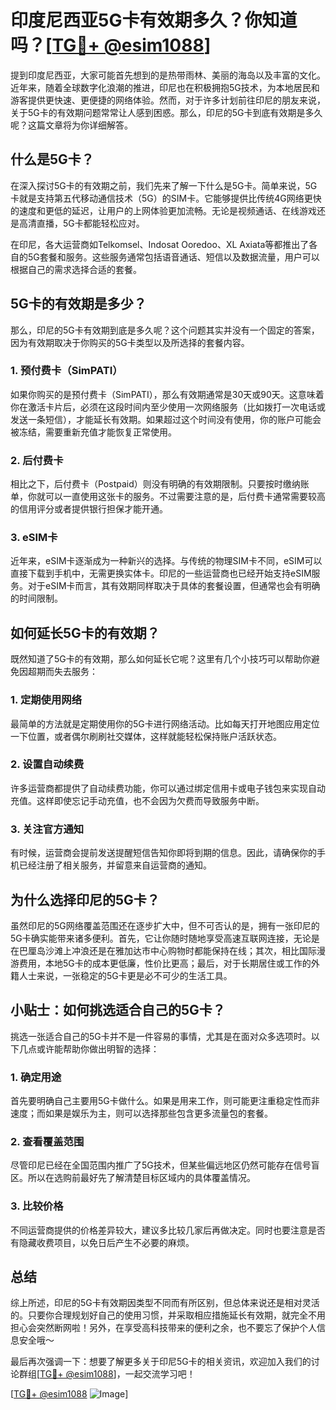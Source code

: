 # 印度尼西亚5G卡有效期多久？你知道吗？[[TG💪+ @esim1088](https://t.me/s/esim1088)]

提到印度尼西亚，大家可能首先想到的是热带雨林、美丽的海岛以及丰富的文化。近年来，随着全球数字化浪潮的推进，印尼也在积极拥抱5G技术，为本地居民和游客提供更快速、更便捷的网络体验。然而，对于许多计划前往印尼的朋友来说，关于5G卡的有效期问题常常让人感到困惑。那么，印尼的5G卡到底有效期是多久呢？这篇文章将为你详细解答。

## 什么是5G卡？

在深入探讨5G卡的有效期之前，我们先来了解一下什么是5G卡。简单来说，5G卡就是支持第五代移动通信技术（5G）的SIM卡。它能够提供比传统4G网络更快的速度和更低的延迟，让用户的上网体验更加流畅。无论是视频通话、在线游戏还是高清直播，5G卡都能轻松应对。

在印尼，各大运营商如Telkomsel、Indosat Ooredoo、XL Axiata等都推出了各自的5G套餐和服务。这些服务通常包括语音通话、短信以及数据流量，用户可以根据自己的需求选择合适的套餐。

## 5G卡的有效期是多少？

那么，印尼的5G卡有效期到底是多久呢？这个问题其实并没有一个固定的答案，因为有效期取决于你购买的5G卡类型以及所选择的套餐内容。

### 1. 预付费卡（SimPATI）
如果你购买的是预付费卡（SimPATI），那么有效期通常是30天或90天。这意味着你在激活卡片后，必须在这段时间内至少使用一次网络服务（比如拨打一次电话或发送一条短信），才能延长有效期。如果超过这个时间没有使用，你的账户可能会被冻结，需要重新充值才能恢复正常使用。

### 2. 后付费卡
相比之下，后付费卡（Postpaid）则没有明确的有效期限制。只要按时缴纳账单，你就可以一直使用这张卡的服务。不过需要注意的是，后付费卡通常需要较高的信用评分或者提供银行担保才能开通。

### 3. eSIM卡
近年来，eSIM卡逐渐成为一种新兴的选择。与传统的物理SIM卡不同，eSIM可以直接下载到手机中，无需更换实体卡。印尼的一些运营商也已经开始支持eSIM服务。对于eSIM卡而言，其有效期同样取决于具体的套餐设置，但通常也会有明确的时间限制。

## 如何延长5G卡的有效期？

既然知道了5G卡的有效期，那么如何延长它呢？这里有几个小技巧可以帮助你避免因超期而失去服务：

### 1. 定期使用网络
最简单的方法就是定期使用你的5G卡进行网络活动。比如每天打开地图应用定位一下位置，或者偶尔刷刷社交媒体，这样就能轻松保持账户活跃状态。

### 2. 设置自动续费
许多运营商都提供了自动续费功能，你可以通过绑定信用卡或电子钱包来实现自动充值。这样即使忘记手动充值，也不会因为欠费而导致服务中断。

### 3. 关注官方通知
有时候，运营商会提前发送提醒短信告知你即将到期的信息。因此，请确保你的手机已经注册了相关服务，并留意来自运营商的通知。

## 为什么选择印尼的5G卡？

虽然印尼的5G网络覆盖范围还在逐步扩大中，但不可否认的是，拥有一张印尼的5G卡确实能带来诸多便利。首先，它让你随时随地享受高速互联网连接，无论是在巴厘岛沙滩上冲浪还是在雅加达市中心购物时都能保持在线；其次，相比国际漫游费用，本地5G卡的成本更低廉，性价比更高；最后，对于长期居住或工作的外籍人士来说，一张稳定的5G卡更是必不可少的生活工具。

## 小贴士：如何挑选适合自己的5G卡？

挑选一张适合自己的5G卡并不是一件容易的事情，尤其是在面对众多选项时。以下几点或许能帮助你做出明智的选择：

### 1. 确定用途
首先要明确自己主要用5G卡做什么。如果是用来工作，则可能更注重稳定性而非速度；而如果是娱乐为主，则可以选择那些包含更多流量包的套餐。

### 2. 查看覆盖范围
尽管印尼已经在全国范围内推广了5G技术，但某些偏远地区仍然可能存在信号盲区。所以在选购前最好先了解清楚目标区域内的具体覆盖情况。

### 3. 比较价格
不同运营商提供的价格差异较大，建议多比较几家后再做决定。同时也要注意是否有隐藏收费项目，以免日后产生不必要的麻烦。

## 总结

综上所述，印尼的5G卡有效期因类型不同而有所区别，但总体来说还是相对灵活的。只要你合理规划好自己的使用习惯，并采取相应措施延长有效期，就完全不用担心会突然断网啦！另外，在享受高科技带来的便利之余，也不要忘了保护个人信息安全哦～

最后再次强调一下：想要了解更多关于印尼5G卡的相关资讯，欢迎加入我们的讨论群组[[TG💪+ @esim1088](https://t.me/s/esim1088)]，一起交流学习吧！

[[TG💪+ @esim1088](https://t.me/s/esim1088) ![Image](https://i.postimg.cc/4NQfJmqS/Snipaste-2025-05-13-00-14-12.png)]